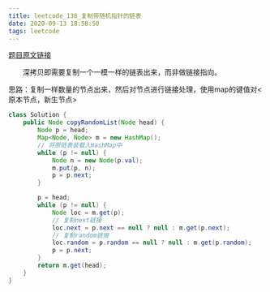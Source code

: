 ```yaml
---
title: leetcode_138_复制带随机指针的链表
date: 2020-09-13 18:58:50
tags: leetcode
---
```


[题目原文链接](https://leetcode-cn.com/problems/copy-list-with-random-pointer/)

　　深拷贝即需要复制一个一模一样的链表出来，而非做链接指向。

​		思路：复制一样数量的节点出来，然后对节点进行链接处理，使用map的键值对<原本节点，新生节点>

```java
class Solution {
    public Node copyRandomList(Node head) {
        Node p = head;
        Map<Node, Node> m = new HashMap();
        // 将原链表装载入HashMap中
        while (p != null) {
            Node n = new Node(p.val);
            m.put(p, n);
            p = p.next;
        }

        p = head;
        while (p != null) {
            Node loc = m.get(p);
            // 复制next链接
            loc.next = p.next == null ? null : m.get(p.next);
            // 复制random链接
            loc.random = p.random == null ? null : m.get(p.random);
            p = p.next;
        }
        return m.get(head);
    }
}
```